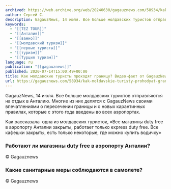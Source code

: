 ```yaml
---
archived: https://web.archive.org/web/20240630/gagauznews.com/58934/kak-moldavskie-turisty-prohodyat-granitsu-video-fakt-ot-gagauznews.html
author: Сергей С.
description: GagauzNews, 14 июля. Все больше молдавских туристов отправляются на отдых в Анталию. Многие из них делятся с GagauzNews своими впечатлениями о пересечении границы и о новых карантинных правилах, которые с этого года введены во всех аэропортах. Как рассказала  одна из молдавских туристок, «Все магазины duty free в аэропорту Анталии закрыты, работает только express duty free. Все кафешки закрыты, есть только некоторые, где можно купить водичку» Работают ли магазины duty free в аэропорту Анталии? © Gagauznews Какие санитарные меры соблюдаются в самолете? © Gagauznews
keywords:
  - "[[TEZ TOUR]]"
  - "[[Анталия]]"
  - "[[важно]]"
  - "[[молдавский туризм]]"
  - "[[первые туристы]]"
  - "[[туризм]]"
  - "[[Турция туризм]]"
language: ru
publication: "[[gagauznews]]"
published: 2020-07-14T15:00:49+00:00
title: Как молдавские туристы проходят границу? Видео-факт от GagauzNews
url: https://gagauznews.com/58934/kak-moldavskie-turisty-prohodyat-granitsu-video-fakt-ot-gagauznews.html
---
```


GagauzNews, 14 июля. Все больше молдавских туристов отправляются на отдых в Анталию. Многие из них делятся с GagauzNews своими впечатлениями о пересечении границы и о новых карантинных правилах, которые с этого года введены во всех аэропортах.

Как рассказала  одна из молдавских туристок, «Все магазины duty free в аэропорту Анталии закрыты, работает только express duty free. Все кафешки закрыты, есть только некоторые, где можно купить водичку»

### Работают ли магазины duty free в аэропорту Анталии?

© Gagauznews

### Какие санитарные меры соблюдаются в самолете?

© Gagauznews